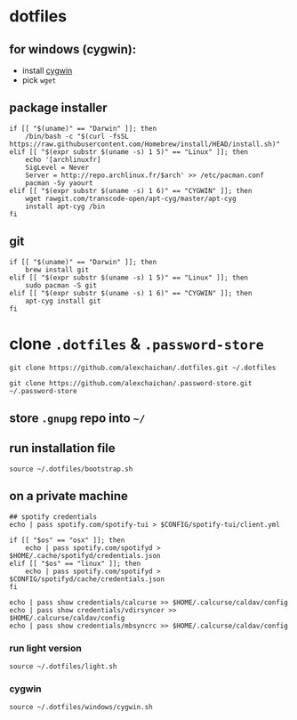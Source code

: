 # dotfiles

## for windows (cygwin):
- install [cygwin](https://cygwin.com/setup-x86_64.exe)
- pick `wget`

## package installer

```
if [[ "$(uname)" == "Darwin" ]]; then
    /bin/bash -c "$(curl -fsSL https://raw.githubusercontent.com/Homebrew/install/HEAD/install.sh)"
elif [[ "$(expr substr $(uname -s) 1 5)" == "Linux" ]]; then
    echo '[archlinuxfr]
    SigLevel = Never
    Server = http://repo.archlinux.fr/$arch' >> /etc/pacman.conf
    pacman -Sy yaourt
elif [[ "$(expr substr $(uname -s) 1 6)" == "CYGWIN" ]]; then
    wget rawgit.com/transcode-open/apt-cyg/master/apt-cyg
    install apt-cyg /bin
fi
```

## git

```
if [[ "$(uname)" == "Darwin" ]]; then
    brew install git
elif [[ "$(expr substr $(uname -s) 1 5)" == "Linux" ]]; then
    sudo pacman -S git
elif [[ "$(expr substr $(uname -s) 1 6)" == "CYGWIN" ]]; then
    apt-cyg install git
fi
```

# clone `.dotfiles` & `.password-store`
`git clone https://github.com/alexchaichan/.dotfiles.git ~/.dotfiles`

`git clone https://github.com/alexchaichan/.password-store.git ~/.password-store`

## store `.gnupg` repo into `~/`

## run installation file

`source ~/.dotfiles/bootstrap.sh`

## on a private machine

```
## spotify credentials
echo | pass spotify.com/spotify-tui > $CONFIG/spotify-tui/client.yml

if [[ "$os" == "osx" ]]; then
	echo | pass spotify.com/spotifyd > $HOME/.cache/spotifyd/credentials.json
elif [[ "$os" == "linux" ]]; then
	echo | pass spotify.com/spotifyd > $CONFIG/spotifyd/cache/credentials.json
fi

echo | pass show credentials/calcurse >> $HOME/.calcurse/caldav/config
echo | pass show credentials/vdirsyncer >> $HOME/.calcurse/caldav/config
echo | pass show credentials/mbsyncrc >> $HOME/.calcurse/caldav/config
```

### run light version

`source ~/.dotfiles/light.sh`

### cygwin

`source ~/.dotfiles/windows/cygwin.sh`
